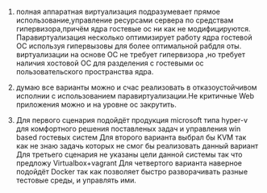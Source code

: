 1. полная аппаратная виртуализация подразумевает прямое использование,управление ресурсами сервера 
по средствам гипервизора,причём ядра гостевые ос ни как не модифицируются.
Паравиртуализация несколько оптимизирует работу ядра гостевой ОС используя гипервызовы для более 
оптимальной рабдля оты.
виртуализации на основе ОС не требует гипервизора ,но требует наличия хостовой ОС для разделения с 
гостевыми ос пользовательского пространства ядра.

2. думаю все варианты можно и счас реализовать в отказоустойчивом исполнии с использованием 
паравиртуализации.Не критичные Web приложения можно и на уровне ос закрутить.

3. Для первого сценария подойдёт продукция microsoft типа hyper-v для комфортного решения поставленых задач и 
управления win based гостевых систем
Для второго варианта выбрал бы KVM так как не знаю задачь которых не смог бы реализовать данный вариант
Для третьего сценария не указаны цели данной системы так что предложу Virtualbox+vagrant
Для четвертого варианта наверное подойдёт Docker так как позволяет быстро разворачивать разные тестовые среды, и управлять ими.
